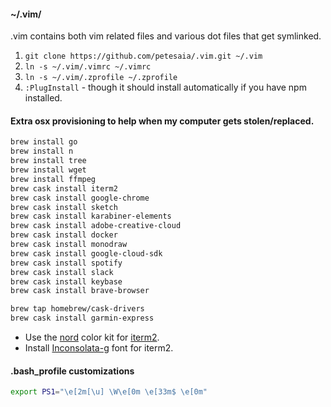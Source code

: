 #### ~/.vim/

.vim contains both vim related files and various dot files that get symlinked.

1. `git clone https://github.com/petesaia/.vim.git ~/.vim`
2. `ln -s ~/.vim/.vimrc ~/.vimrc`
2. `ln -s ~/.vim/.zprofile ~/.zprofile`
3. `:PlugInstall` - though it should install automatically if you have npm installed.

#### Extra osx provisioning to help when my computer gets stolen/replaced.

```bash
brew install go
brew install n
brew install tree
brew install wget
brew install ffmpeg
brew cask install iterm2
brew cask install google-chrome
brew cask install sketch
brew cask install karabiner-elements
brew cask install adobe-creative-cloud
brew cask install docker
brew cask install monodraw
brew cask install google-cloud-sdk
brew cask install spotify
brew cask install slack
brew cask install keybase
brew cask install brave-browser

brew tap homebrew/cask-drivers
brew cask install garmin-express
```

* Use the [nord](https://github.com/arcticicestudio/nord-vim/) color kit for [iterm2](https://www.iterm2.com/).
* Install [Inconsolata-g](/extra/Inconsolata-g.ttf) font for iterm2.

#### .bash_profile customizations

```bash
export PS1="\e[2m[\u] \W\e[0m \e[33m$ \e[0m"
```
